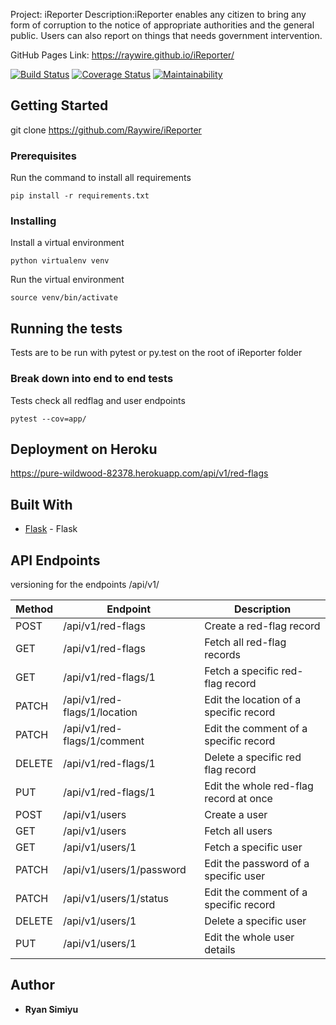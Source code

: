 Project: iReporter
Description:iReporter enables any citizen to bring any form of corruption to the notice of appropriate authorities and the
general public. Users can also report on things that needs government intervention.

GitHub Pages Link: https://raywire.github.io/iReporter/

[![Build Status](https://travis-ci.org/Raywire/iReporter.svg?branch=ft-user-endpoins-162357018)](https://travis-ci.org/Raywire/iReporter)
[![Coverage Status](https://coveralls.io/repos/github/Raywire/iReporter/badge.svg?branch=ch-codecov-badge-162391750)](https://coveralls.io/github/Raywire/iReporter?branch=ch-codecov-badge-162391750)
[![Maintainability](https://api.codeclimate.com/v1/badges/1569388b5eb50371ab82/maintainability)](https://codeclimate.com/github/Raywire/iReporter/maintainability)

## Getting Started

git clone https://github.com/Raywire/iReporter

### Prerequisites

Run the command to install all requirements

```
pip install -r requirements.txt
```

### Installing

Install a virtual environment

```
python virtualenv venv
```

Run the virtual environment

```
source venv/bin/activate
```

## Running the tests

Tests are to be run with pytest or py.test on the root of iReporter folder

### Break down into end to end tests

Tests check all redflag and user endpoints

```
pytest --cov=app/
```


## Deployment on Heroku

https://pure-wildwood-82378.herokuapp.com/api/v1/red-flags

## Built With

* [Flask](http://flask.pocoo.org/docs/dev/) - Flask


## API Endpoints

versioning for the endpoints
/api/v1/
	 	

|  Method  | Endpoint |  Description |
|---|---|---|
| POST  | /api/v1/red-flags  | Create a red-flag record  |
| GET  | /api/v1/red-flags  | Fetch all red-flag records  |
| GET  | /api/v1/red-flags/1  | Fetch a specific red-flag record  |
| PATCH  | /api/v1/red-flags/1/location  | Edit the location of a specific record  |
| PATCH  | /api/v1/red-flags/1/comment  | Edit the comment of a specific record  |
| DELETE  | /api/v1/red-flags/1   | Delete a specific red flag record  |
| PUT  | /api/v1/red-flags/1  | Edit the whole red-flag record at once  |
| POST  | /api/v1/users  | Create a user  |
| GET  | /api/v1/users  | Fetch all users  |
| GET  | /api/v1/users/1  | Fetch a specific user  |
| PATCH  | /api/v1/users/1/password  | Edit the password of a specific user  |
| PATCH  | /api/v1/users/1/status  | Edit the comment of a specific record  |
| DELETE  | /api/v1/users/1   | Delete a specific user  |
| PUT  | /api/v1/users/1  | Edit the whole user details  |
## Author

* **Ryan Simiyu** 
